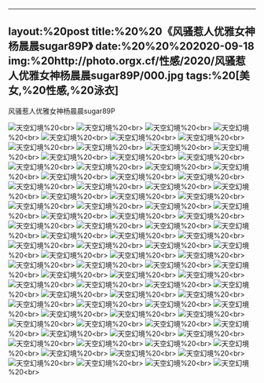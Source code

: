 ﻿---
layout:%20post
title:%20%20《风骚惹人优雅女神杨晨晨sugar89P》
date:%20%20%202020-09-18
img:%20http://photo.orgx.cf/性感/2020/风骚惹人优雅女神杨晨晨sugar89P/000.jpg
tags:%20[美女,%20性感,%20泳衣]
---

风骚惹人优雅女神杨晨晨sugar89P



![天空幻境](http://photo.orgx.cf/性感/2020/风骚惹人优雅女神杨晨晨sugar89P/001.jpg%20''天空幻境'')%20<br>
![天空幻境](http://photo.orgx.cf/性感/2020/风骚惹人优雅女神杨晨晨sugar89P/002.jpg%20''天空幻境'')%20<br>
![天空幻境](http://photo.orgx.cf/性感/2020/风骚惹人优雅女神杨晨晨sugar89P/003.jpg%20''天空幻境'')%20<br>
![天空幻境](http://photo.orgx.cf/性感/2020/风骚惹人优雅女神杨晨晨sugar89P/004.jpg%20''天空幻境'')%20<br>
![天空幻境](http://photo.orgx.cf/性感/2020/风骚惹人优雅女神杨晨晨sugar89P/005.jpg%20''天空幻境'')%20<br>
![天空幻境](http://photo.orgx.cf/性感/2020/风骚惹人优雅女神杨晨晨sugar89P/006.jpg%20''天空幻境'')%20<br>
![天空幻境](http://photo.orgx.cf/性感/2020/风骚惹人优雅女神杨晨晨sugar89P/007.jpg%20''天空幻境'')%20<br>
![天空幻境](http://photo.orgx.cf/性感/2020/风骚惹人优雅女神杨晨晨sugar89P/008.jpg%20''天空幻境'')%20<br>
![天空幻境](http://photo.orgx.cf/性感/2020/风骚惹人优雅女神杨晨晨sugar89P/009.jpg%20''天空幻境'')%20<br>
![天空幻境](http://photo.orgx.cf/性感/2020/风骚惹人优雅女神杨晨晨sugar89P/010.jpg%20''天空幻境'')%20<br>
![天空幻境](http://photo.orgx.cf/性感/2020/风骚惹人优雅女神杨晨晨sugar89P/011.jpg%20''天空幻境'')%20<br>
![天空幻境](http://photo.orgx.cf/性感/2020/风骚惹人优雅女神杨晨晨sugar89P/012.jpg%20''天空幻境'')%20<br>
![天空幻境](http://photo.orgx.cf/性感/2020/风骚惹人优雅女神杨晨晨sugar89P/013.jpg%20''天空幻境'')%20<br>
![天空幻境](http://photo.orgx.cf/性感/2020/风骚惹人优雅女神杨晨晨sugar89P/014.jpg%20''天空幻境'')%20<br>
![天空幻境](http://photo.orgx.cf/性感/2020/风骚惹人优雅女神杨晨晨sugar89P/015.jpg%20''天空幻境'')%20<br>
![天空幻境](http://photo.orgx.cf/性感/2020/风骚惹人优雅女神杨晨晨sugar89P/016.jpg%20''天空幻境'')%20<br>
![天空幻境](http://photo.orgx.cf/性感/2020/风骚惹人优雅女神杨晨晨sugar89P/017.jpg%20''天空幻境'')%20<br>
![天空幻境](http://photo.orgx.cf/性感/2020/风骚惹人优雅女神杨晨晨sugar89P/018.jpg%20''天空幻境'')%20<br>
![天空幻境](http://photo.orgx.cf/性感/2020/风骚惹人优雅女神杨晨晨sugar89P/019.jpg%20''天空幻境'')%20<br>
![天空幻境](http://photo.orgx.cf/性感/2020/风骚惹人优雅女神杨晨晨sugar89P/020.jpg%20''天空幻境'')%20<br>
![天空幻境](http://photo.orgx.cf/性感/2020/风骚惹人优雅女神杨晨晨sugar89P/021.jpg%20''天空幻境'')%20<br>
![天空幻境](http://photo.orgx.cf/性感/2020/风骚惹人优雅女神杨晨晨sugar89P/022.jpg%20''天空幻境'')%20<br>
![天空幻境](http://photo.orgx.cf/性感/2020/风骚惹人优雅女神杨晨晨sugar89P/023.jpg%20''天空幻境'')%20<br>
![天空幻境](http://photo.orgx.cf/性感/2020/风骚惹人优雅女神杨晨晨sugar89P/024.jpg%20''天空幻境'')%20<br>
![天空幻境](http://photo.orgx.cf/性感/2020/风骚惹人优雅女神杨晨晨sugar89P/025.jpg%20''天空幻境'')%20<br>
![天空幻境](http://photo.orgx.cf/性感/2020/风骚惹人优雅女神杨晨晨sugar89P/026.jpg%20''天空幻境'')%20<br>
![天空幻境](http://photo.orgx.cf/性感/2020/风骚惹人优雅女神杨晨晨sugar89P/027.jpg%20''天空幻境'')%20<br>
![天空幻境](http://photo.orgx.cf/性感/2020/风骚惹人优雅女神杨晨晨sugar89P/028.jpg%20''天空幻境'')%20<br>
![天空幻境](http://photo.orgx.cf/性感/2020/风骚惹人优雅女神杨晨晨sugar89P/029.jpg%20''天空幻境'')%20<br>
![天空幻境](http://photo.orgx.cf/性感/2020/风骚惹人优雅女神杨晨晨sugar89P/030.jpg%20''天空幻境'')%20<br>
![天空幻境](http://photo.orgx.cf/性感/2020/风骚惹人优雅女神杨晨晨sugar89P/031.jpg%20''天空幻境'')%20<br>
![天空幻境](http://photo.orgx.cf/性感/2020/风骚惹人优雅女神杨晨晨sugar89P/032.jpg%20''天空幻境'')%20<br>
![天空幻境](http://photo.orgx.cf/性感/2020/风骚惹人优雅女神杨晨晨sugar89P/033.jpg%20''天空幻境'')%20<br>
![天空幻境](http://photo.orgx.cf/性感/2020/风骚惹人优雅女神杨晨晨sugar89P/034.jpg%20''天空幻境'')%20<br>
![天空幻境](http://photo.orgx.cf/性感/2020/风骚惹人优雅女神杨晨晨sugar89P/035.jpg%20''天空幻境'')%20<br>
![天空幻境](http://photo.orgx.cf/性感/2020/风骚惹人优雅女神杨晨晨sugar89P/036.jpg%20''天空幻境'')%20<br>
![天空幻境](http://photo.orgx.cf/性感/2020/风骚惹人优雅女神杨晨晨sugar89P/037.jpg%20''天空幻境'')%20<br>
![天空幻境](http://photo.orgx.cf/性感/2020/风骚惹人优雅女神杨晨晨sugar89P/038.jpg%20''天空幻境'')%20<br>
![天空幻境](http://photo.orgx.cf/性感/2020/风骚惹人优雅女神杨晨晨sugar89P/039.jpg%20''天空幻境'')%20<br>
![天空幻境](http://photo.orgx.cf/性感/2020/风骚惹人优雅女神杨晨晨sugar89P/040.jpg%20''天空幻境'')%20<br>
![天空幻境](http://photo.orgx.cf/性感/2020/风骚惹人优雅女神杨晨晨sugar89P/041.jpg%20''天空幻境'')%20<br>
![天空幻境](http://photo.orgx.cf/性感/2020/风骚惹人优雅女神杨晨晨sugar89P/042.jpg%20''天空幻境'')%20<br>
![天空幻境](http://photo.orgx.cf/性感/2020/风骚惹人优雅女神杨晨晨sugar89P/043.jpg%20''天空幻境'')%20<br>
![天空幻境](http://photo.orgx.cf/性感/2020/风骚惹人优雅女神杨晨晨sugar89P/044.jpg%20''天空幻境'')%20<br>
![天空幻境](http://photo.orgx.cf/性感/2020/风骚惹人优雅女神杨晨晨sugar89P/045.jpg%20''天空幻境'')%20<br>
![天空幻境](http://photo.orgx.cf/性感/2020/风骚惹人优雅女神杨晨晨sugar89P/046.jpg%20''天空幻境'')%20<br>
![天空幻境](http://photo.orgx.cf/性感/2020/风骚惹人优雅女神杨晨晨sugar89P/047.jpg%20''天空幻境'')%20<br>
![天空幻境](http://photo.orgx.cf/性感/2020/风骚惹人优雅女神杨晨晨sugar89P/048.jpg%20''天空幻境'')%20<br>
![天空幻境](http://photo.orgx.cf/性感/2020/风骚惹人优雅女神杨晨晨sugar89P/049.jpg%20''天空幻境'')%20<br>
![天空幻境](http://photo.orgx.cf/性感/2020/风骚惹人优雅女神杨晨晨sugar89P/050.jpg%20''天空幻境'')%20<br>
![天空幻境](http://photo.orgx.cf/性感/2020/风骚惹人优雅女神杨晨晨sugar89P/051.jpg%20''天空幻境'')%20<br>
![天空幻境](http://photo.orgx.cf/性感/2020/风骚惹人优雅女神杨晨晨sugar89P/052.jpg%20''天空幻境'')%20<br>
![天空幻境](http://photo.orgx.cf/性感/2020/风骚惹人优雅女神杨晨晨sugar89P/053.jpg%20''天空幻境'')%20<br>
![天空幻境](http://photo.orgx.cf/性感/2020/风骚惹人优雅女神杨晨晨sugar89P/054.jpg%20''天空幻境'')%20<br>
![天空幻境](http://photo.orgx.cf/性感/2020/风骚惹人优雅女神杨晨晨sugar89P/055.jpg%20''天空幻境'')%20<br>
![天空幻境](http://photo.orgx.cf/性感/2020/风骚惹人优雅女神杨晨晨sugar89P/056.jpg%20''天空幻境'')%20<br>
![天空幻境](http://photo.orgx.cf/性感/2020/风骚惹人优雅女神杨晨晨sugar89P/057.jpg%20''天空幻境'')%20<br>
![天空幻境](http://photo.orgx.cf/性感/2020/风骚惹人优雅女神杨晨晨sugar89P/058.jpg%20''天空幻境'')%20<br>
![天空幻境](http://photo.orgx.cf/性感/2020/风骚惹人优雅女神杨晨晨sugar89P/059.jpg%20''天空幻境'')%20<br>
![天空幻境](http://photo.orgx.cf/性感/2020/风骚惹人优雅女神杨晨晨sugar89P/060.jpg%20''天空幻境'')%20<br>
![天空幻境](http://photo.orgx.cf/性感/2020/风骚惹人优雅女神杨晨晨sugar89P/061.jpg%20''天空幻境'')%20<br>
![天空幻境](http://photo.orgx.cf/性感/2020/风骚惹人优雅女神杨晨晨sugar89P/062.jpg%20''天空幻境'')%20<br>
![天空幻境](http://photo.orgx.cf/性感/2020/风骚惹人优雅女神杨晨晨sugar89P/063.jpg%20''天空幻境'')%20<br>
![天空幻境](http://photo.orgx.cf/性感/2020/风骚惹人优雅女神杨晨晨sugar89P/064.jpg%20''天空幻境'')%20<br>
![天空幻境](http://photo.orgx.cf/性感/2020/风骚惹人优雅女神杨晨晨sugar89P/065.jpg%20''天空幻境'')%20<br>
![天空幻境](http://photo.orgx.cf/性感/2020/风骚惹人优雅女神杨晨晨sugar89P/066.jpg%20''天空幻境'')%20<br>
![天空幻境](http://photo.orgx.cf/性感/2020/风骚惹人优雅女神杨晨晨sugar89P/067.jpg%20''天空幻境'')%20<br>
![天空幻境](http://photo.orgx.cf/性感/2020/风骚惹人优雅女神杨晨晨sugar89P/068.jpg%20''天空幻境'')%20<br>
![天空幻境](http://photo.orgx.cf/性感/2020/风骚惹人优雅女神杨晨晨sugar89P/069.jpg%20''天空幻境'')%20<br>
![天空幻境](http://photo.orgx.cf/性感/2020/风骚惹人优雅女神杨晨晨sugar89P/070.jpg%20''天空幻境'')%20<br>
![天空幻境](http://photo.orgx.cf/性感/2020/风骚惹人优雅女神杨晨晨sugar89P/071.jpg%20''天空幻境'')%20<br>
![天空幻境](http://photo.orgx.cf/性感/2020/风骚惹人优雅女神杨晨晨sugar89P/072.jpg%20''天空幻境'')%20<br>
![天空幻境](http://photo.orgx.cf/性感/2020/风骚惹人优雅女神杨晨晨sugar89P/073.jpg%20''天空幻境'')%20<br>
![天空幻境](http://photo.orgx.cf/性感/2020/风骚惹人优雅女神杨晨晨sugar89P/074.jpg%20''天空幻境'')%20<br>
![天空幻境](http://photo.orgx.cf/性感/2020/风骚惹人优雅女神杨晨晨sugar89P/075.jpg%20''天空幻境'')%20<br>
![天空幻境](http://photo.orgx.cf/性感/2020/风骚惹人优雅女神杨晨晨sugar89P/076.jpg%20''天空幻境'')%20<br>
![天空幻境](http://photo.orgx.cf/性感/2020/风骚惹人优雅女神杨晨晨sugar89P/077.jpg%20''天空幻境'')%20<br>
![天空幻境](http://photo.orgx.cf/性感/2020/风骚惹人优雅女神杨晨晨sugar89P/078.jpg%20''天空幻境'')%20<br>
![天空幻境](http://photo.orgx.cf/性感/2020/风骚惹人优雅女神杨晨晨sugar89P/079.jpg%20''天空幻境'')%20<br>
![天空幻境](http://photo.orgx.cf/性感/2020/风骚惹人优雅女神杨晨晨sugar89P/080.jpg%20''天空幻境'')%20<br>
![天空幻境](http://photo.orgx.cf/性感/2020/风骚惹人优雅女神杨晨晨sugar89P/081.jpg%20''天空幻境'')%20<br>
![天空幻境](http://photo.orgx.cf/性感/2020/风骚惹人优雅女神杨晨晨sugar89P/082.jpg%20''天空幻境'')%20<br>
![天空幻境](http://photo.orgx.cf/性感/2020/风骚惹人优雅女神杨晨晨sugar89P/083.jpg%20''天空幻境'')%20<br>
![天空幻境](http://photo.orgx.cf/性感/2020/风骚惹人优雅女神杨晨晨sugar89P/084.jpg%20''天空幻境'')%20<br>
![天空幻境](http://photo.orgx.cf/性感/2020/风骚惹人优雅女神杨晨晨sugar89P/085.jpg%20''天空幻境'')%20<br>
![天空幻境](http://photo.orgx.cf/性感/2020/风骚惹人优雅女神杨晨晨sugar89P/086.jpg%20''天空幻境'')%20<br>
![天空幻境](http://photo.orgx.cf/性感/2020/风骚惹人优雅女神杨晨晨sugar89P/087.jpg%20''天空幻境'')%20<br>
![天空幻境](http://photo.orgx.cf/性感/2020/风骚惹人优雅女神杨晨晨sugar89P/088.jpg%20''天空幻境'')%20<br>